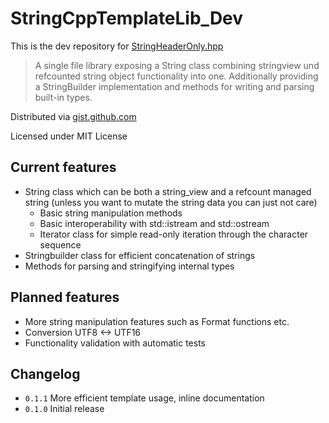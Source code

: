 # StringCppTemplateLib_Dev

This is the dev repository for [StringHeaderOnly.hpp](https://gist.github.com/Joseph-Heetel/36c76fbaf7dcbc974e4cab16b18bb5d2)

> A single file library exposing a String class combining stringview und refcounted string object functionality into one.
Additionally providing a StringBuilder implementation and methods for writing and parsing built-in types.

Distributed via [gist.github.com](https://gist.github.com/Joseph-Heetel/36c76fbaf7dcbc974e4cab16b18bb5d2)

Licensed under MIT License

## Current features
* String class which can be both a string_view and a refcount managed string (unless you want to mutate the string data you can just not care)
  * Basic string manipulation methods
  * Basic interoperability with std::istream and std::ostream
  * Iterator class for simple read-only iteration through the character sequence
* Stringbuilder class for efficient concatenation of strings
* Methods for parsing and stringifying internal types

## Planned features
* More string manipulation features such as Format functions etc.
* Conversion UTF8 <-> UTF16
* Functionality validation with automatic tests

## Changelog
* `0.1.1` More efficient template usage, inline documentation
* `0.1.0` Initial release
